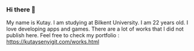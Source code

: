 ### Hi there 👋
My name is Kutay. I am studying at Bilkent University. I am 22 years old. I love developing apps and games.
There are a lot of works that I did not publish here. Feel free to check my portfolio : https://kutaysenyigit.com/works.html
